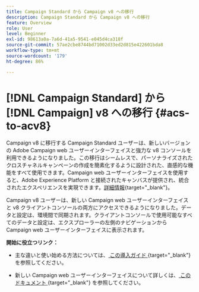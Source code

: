 ```yaml
---
title: Campaign Standard から Campaign v8 への移行
description: Campaign Standard から Campaign v8 への移行
feature: Overview
role: User
level: Beginner
exl-id: 98613a0a-7a6d-41a5-9541-e045d4ca318f
source-git-commit: 57ae2cbe8744bd71002d33ed2d815e422601bda8
workflow-type: tm+mt
source-wordcount: '179'
ht-degree: 86%

---
```


# [!DNL Campaign Standard] から [!DNL Campaign] v8 への移行 {#acs-to-acv8}

Campaign v8 に移行する Campaign Standard ユーザーは、新しいバージョンの Adobe Campaign web ユーザーインターフェイスと強力な v8 コンソールを利用できるようになりました。この移行はシームレスで、パーソナライズされたクロスチャネルキャンペーンの作成を簡素化するように設計された、直感的な機能をすべて使用できます。Campaign web ユーザーインターフェイスを使用すると、Adobe Experience Platform と接続されたキャンバスが提供され、統合されたエクスペリエンスを実現できます。[詳細情報](https://experienceleague.adobe.com/ja/docs/campaign-web/v8/start/acs-migration){target="_blank"}。

Campaign v8 ユーザーは、新しい Campaign web ユーザーインターフェイスと v8 クライアントコンソールの両方にアクセスできるようになりました。データと設定は、環境間で同期されます。クライアントコンソールで使用可能なすべてのデータと設定は、エクスプローラーの左側のナビゲーションから Campaign web ユーザーインターフェイスに表示されます。

**開始に役立つリンク：**

* 主な違いと使い始める方法については、[ この導入ガイド ](https://experienceleague.adobe.com/ja/docs/campaign-web/acs-to-ac/home){target="_blank"} を参照してください。

* 新しい Campaign web ユーザーインターフェイスについて詳しくは、[ このドキュメント ](https://experienceleague.adobe.com/docs/campaign-web/v8/campaign-web-home.html?lang=ja){target="_blank"} を参照してください。

<!--
* Campaign Standard capabilities have been added to Campaign v8 to facilitate your transition. These capabilities are restricted to customers transitioning from Campaign Standard, and are described in [this documentation](https://experienceleague.adobe.com/ja/docs/experience-cloud/campaign/campaign-standard-migration-home){target="_blank"}.-->

